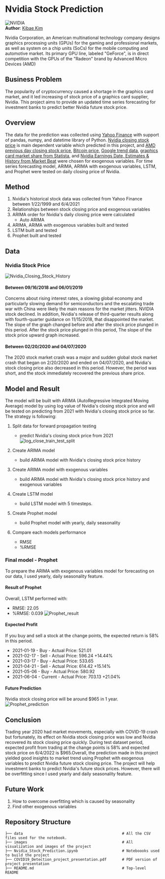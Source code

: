 # Nvidia Stock Prediction
![NVIDIA](images/nvidia_logo.jpg)<br>
**Author**: [Kibae Kim](mailto:rlqo7376@gmail.com)

Nvidia Corporation, an American multinational technology company designs graphics processing units (GPUs) for the gaming and professional markets, as well as system on a chip units (SoCs) for the mobile computing and automotive market. Its primary GPU line, labeled "GeForce", is in direct competition with the GPUs of the "Radeon" brand by Advanced Micro Devices (AMD)


## Business Problem
The popularity of cryptocurrency caused a shortage in the graphics card market, and it led increasing of stock price of a graphics card supplier, Nvidia. 
This project aims to provide an updated time series forecasting for investment banks to predict better Nvidia future stock price.



## Overview
The data for the prediction was collected using [Yahoo Finance](https://finance.yahoo.com/) with support of pandas, numpy, and datetime library of Python. [Nvidia closing stock price](https://finance.yahoo.com/quote/NVDA/history?p=NVDA) is main dependent variable which predicted in this project, and [AMD previous day closing stock price](https://finance.yahoo.com/quote/AMD?p=AMD&.tsrc=fin-srch), [Bitcoin price](https://finance.yahoo.com/quote/BTC-USD/history/), [Google trend data](https://trends.google.com/trends/explore?q=nvidia&geo=US), [graphics card market share from Statista](https://www.statista.com/statistics/274005/market-share-of-global-graphics-card-shipments-since-3rd-quarter-2010/), and [Nvidia Earnings Date, Estimates & History from Market Beat](https://www.marketbeat.com/stocks/NASDAQ/NVDA/earnings/) were chosen for exogenous variables. For time series forecasting model, ARIMA, ARIMA with exogenous variables, LSTM, and Prophet were tested on daily closing price of Nvidia.


## Method
1. Nvidia's historical stock data was collected from Yahoo Finance between 1/22/1999 and 6/4/2021
2. Relationships between stock closing price and exogenous variables
3. ARIMA order for Nvidia's daily closing price were calculated
    - Auto ARIMA
4. ARIMA, ARIMA with exogenous variables built and tested
5. LSTM built and tested
6. Prophet built and tested


## Data

### Nvidia Stock Price
![Nvidia_Closing_Stock_History](images/nvidia_stock_history.png)<br>

#### Between 09/16/2018 and 06/01/2019
Concerns about rising interest rates, a slowing global economy and particularly slowing demand for semiconductors and the escalating trade war with China were likely the main reasons for the market jitters. NVIDIA stock declined. In addition, Nvidia's release of third-quarter results along with fourth-quarter guidance on 11/15/2018, that disappointed the market. The slope of the graph changed before and after the stock price plunged in this period. After the stock price plunged in this period, The slope of the stock price upward graph increased.

#### Between 02/20/2020 and 04/07/2020
The 2020 stock market crash was a major and sudden global stock market crash that began on 2/20/2020 and ended on 04/07/2020, and Nvidia's stock closing price also decreased in this period. However, the period was short, and the stock immediately recovered the previous share price.


## Model and Result
The model will be built with ARIMA (AutoRegressive Integrated Moving Average) model by using log value of Nvidia's closing stock price and will be tested on predicting from 2021 with Nvidia's closing stock price so far. The strategy is following:

1. Split data for forward propagation testing
    - predict Nvidia's closing stock price from 2021
![log_close_train_test_split](images/log_close_train_test_split.png)<br>

2. Create ARIMA model
    - build ARIMA model with Nvidia's closing stock price history
3. Create ARIMA model with exogenous variables
    - build ARIMA model with Nvidia's closing stock price history and exogenous variables
4. Create LSTM model
    - build LSTM model with 5 timesteps.
5. Create Prophet model
    - build Prophet model with yearly, daily seasonality
6. Compare each models performance
    - RMSE
    - %RMSE
    
### Final model - Prophet

To prepare the ARIMA with exogenous variables model for forecasting on our data, I used yearly, daily seasonality feature.

#### Result of Prophet
Overall, LSTM performed with:
 - RMSE: 22.05
 - %RMSE: 0.039
![Prophet_result](images/prophet_result.png)<br>

#### Expected Profit
If you buy and sell a stock at the change points, the expected return is 58% in this period.
- 2021-01-19 - Buy     - Actual Price: 521.01
- 2021-02-17 - Sell    - Actual Price: 596.24 +14.44%
- 2021-03-17 - Buy     - Actual Price: 533.65
- 2021-04-21 - Sell    - Actual Price: 614.42 +15.14%
- 2021-05-06 - Buy     - Actual Price: 580.92
- 2021-06-04 - Current - Actual Price: 703.13 +21.04%

#### Future Prediction
Nvidia stock closing price will be around $965 in 1 year.
![Prophet_prediction](images/prophet_future.png)<br>




## Conclusion
Trading year 2020 had market movements, especially with COVID-19 crash but fortunately, its effect on Nvidia stock closing price was low and Nvidia recovered its stock closing price quickly. During test dataset period, expected profit from trading at the change points is 58% and expected stock price on 6/4/2022 is $965.Overall, the prediction made in this project yielded good insights to market trend using Prophet with exogenous variables to predict Nvidia future stock closing price. The project will help investment banks to predict Nvidia's future stock prices.
However, there will be overfitting since I used yearly and daily seasonality feature.


## Future Work
1. How to overcome overfitting which is caused by seasonality
2. Find other exogenous variables


## Repository Structure

```
├── data                                             # All the CSV files used for the notebook.
├── images                                           # All visualization and images of the project
├── Nvidia_Stock_Prediction.ipynb                    # Noteboooks used to build the project
├── COVID19_Detection_project_presentation.pdf       # PDF version of project presentation
├── README.md                                        # Top-level README
```
